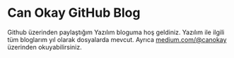 # Can Okay GitHub Blog
Github üzerinden paylaştığım Yazılım bloguma hoş geldiniz.
Yazılım ile ilgili tüm bloglarım yıl olarak dosyalarda mevcut. 
Ayrıca <a href="medium.com/@canokay" target="_blank">medium.com/@canokay</a> üzerinden okuyabilirsiniz.

